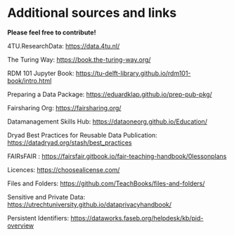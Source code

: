 # Additional sources and links 

**Please feel free to contribute!**


4TU.ResearchData:
https://data.4tu.nl/

The Turing Way:
https://book.the-turing-way.org/

RDM 101 Jupyter Book:
https://tu-delft-library.github.io/rdm101-book/intro.html

Preparing a Data Package:
https://eduardklap.github.io/prep-pub-pkg/

Fairsharing Org:
https://fairsharing.org/

Datamanagement Skills Hub:
https://dataoneorg.github.io/Education/

Dryad Best Practices for Reusable Data Publication:
https://datadryad.org/stash/best_practices

FAIRsFAIR :
https://fairsfair.gitbook.io/fair-teaching-handbook/0lessonplans

Licences:
https://choosealicense.com/

Files and Folders:
https://github.com/TeachBooks/files-and-folders/

Sensitive and Private Data:
https://utrechtuniversity.github.io/dataprivacyhandbook/

Persistent Identifiers:
https://dataworks.faseb.org/helpdesk/kb/pid-overview

